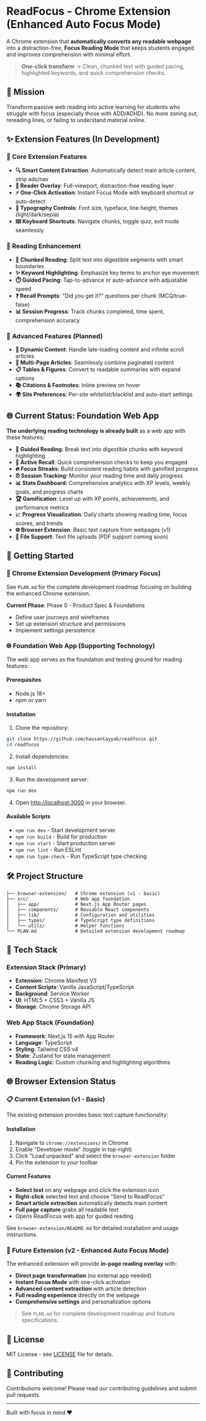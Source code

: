# ReadFocus - Chrome Extension (Enhanced Auto Focus Mode)

A Chrome extension that **automatically converts any readable webpage** into a distraction-free, **Focus Reading Mode** that keeps students engaged and improves comprehension with minimal effort.

> **One-click transform** → Clean, chunked text with guided pacing, highlighted keywords, and quick comprehension checks.

## 🎯 Mission

Transform passive web reading into active learning for students who struggle with focus (especially those with ADD/ADHD). No more zoning out, rereading lines, or failing to understand material online.

## ✨ Extension Features (In Development)

### 🎯 **Core Extension Features**

- **🔍 Smart Content Extraction**: Automatically detect main article content, strip ads/nav
- **📖 Reader Overlay**: Full-viewport, distraction-free reading layer
- **⚡ One-Click Activation**: Instant Focus Mode with keyboard shortcut or auto-detect
- **🎨 Typography Controls**: Font size, typeface, line height, themes (light/dark/sepia)
- **⌨️ Keyboard Shortcuts**: Navigate chunks, toggle quiz, exit mode seamlessly

### 🧠 **Reading Enhancement**

- **📝 Chunked Reading**: Split text into digestible segments with smart boundaries
- **✨ Keyword Highlighting**: Emphasize key terms to anchor eye movement
- **⏱️ Guided Pacing**: Tap-to-advance or auto-advance with adjustable speed
- **❓ Recall Prompts**: "Did you get it?" questions per chunk (MCQ/true-false)
- **📊 Session Progress**: Track chunks completed, time spent, comprehension accuracy

### 🔧 **Advanced Features (Planned)**

- **🔄 Dynamic Content**: Handle late-loading content and infinite scroll articles
- **📄 Multi-Page Articles**: Seamlessly combine paginated content
- **📋 Tables & Figures**: Convert to readable summaries with expand options
- **📚 Citations & Footnotes**: Inline preview on hover
- **🌍 Site Preferences**: Per-site whitelist/blacklist and auto-start settings

## 🌐 **Current Status: Foundation Web App**

**The underlying reading technology is already built** as a web app with these features:

- **📖 Guided Reading**: Break text into digestible chunks with keyword highlighting
- **🧠 Active Recall**: Quick comprehension checks to keep you engaged
- **🔥 Focus Streaks**: Build consistent reading habits with gamified progress
- **⏰ Session Tracking**: Monitor your reading time and daily progress
- **📊 Stats Dashboard**: Comprehensive analytics with XP levels, weekly goals, and progress charts
- **🏆 Gamification**: Level up with XP points, achievements, and performance metrics
- **📈 Progress Visualization**: Daily charts showing reading time, focus scores, and trends
- **🌐 Browser Extension**: Basic text capture from webpages (v1)
- **📁 File Support**: Text file uploads (PDF support coming soon)

## 🚀 Getting Started

### 🎯 **Chrome Extension Development** (Primary Focus)

See `PLAN.md` for the complete development roadmap focusing on building the enhanced Chrome extension.

**Current Phase**: Phase 0 - Product Spec & Foundations

- Define user journeys and wireframes
- Set up extension structure and permissions
- Implement settings persistence

### 🌐 **Foundation Web App** (Supporting Technology)

The web app serves as the foundation and testing ground for reading features:

#### Prerequisites

- Node.js 18+
- npm or yarn

#### Installation

1. Clone the repository:

```bash
git clone https://github.com/hassantayyab/readfocus.git
cd readfocus
```

2. Install dependencies:

```bash
npm install
```

3. Run the development server:

```bash
npm run dev
```

4. Open [http://localhost:3000](http://localhost:3000) in your browser.

#### Available Scripts

- `npm run dev` - Start development server
- `npm run build` - Build for production
- `npm run start` - Start production server
- `npm run lint` - Run ESLint
- `npm run type-check` - Run TypeScript type checking

## 🛠️ **Project Structure**

```
├── browser-extension/   # Chrome extension (v1 - basic)
├── src/                 # Web app foundation
│   ├── app/             # Next.js App Router pages
│   ├── components/      # Reusable React components
│   ├── lib/             # Configuration and utilities
│   ├── types/           # TypeScript type definitions
│   └── utils/           # Helper functions
└── PLAN.md              # Detailed extension development roadmap
```

## 🔧 **Tech Stack**

### Extension Stack (Primary)

- **Extension**: Chrome Manifest V3
- **Content Scripts**: Vanilla JavaScript/TypeScript
- **Background**: Service Worker
- **UI**: HTML5 + CSS3 + Vanilla JS
- **Storage**: Chrome Storage API

### Web App Stack (Foundation)

- **Framework**: Next.js 15 with App Router
- **Language**: TypeScript
- **Styling**: Tailwind CSS v4
- **State**: Zustand for state management
- **Reading Logic**: Custom chunking and highlighting algorithms

## 🌐 **Browser Extension Status**

### 📋 **Current Extension (v1 - Basic)**

The existing extension provides basic text capture functionality:

#### Installation

1. Navigate to `chrome://extensions/` in Chrome
2. Enable "Developer mode" (toggle in top-right)
3. Click "Load unpacked" and select the `browser-extension` folder
4. Pin the extension to your toolbar

#### Current Features

- **Select text** on any webpage and click the extension icon
- **Right-click** selected text and choose "Send to ReadFocus"
- **Smart article extraction** automatically detects main content
- **Full page capture** grabs all readable text
- Opens ReadFocus web app for guided reading

See `browser-extension/README.md` for detailed installation and usage instructions.

### 🚀 **Future Extension (v2 - Enhanced Auto Focus Mode)**

The enhanced extension will provide **in-page reading overlay** with:

- **Direct page transformation** (no external app needed)
- **Instant Focus Mode** with one-click activation
- **Advanced content extraction** with article detection
- **Full reading experience** directly on the webpage
- **Comprehensive settings** and personalization options

> See `PLAN.md` for complete development roadmap and feature specifications.

## 📄 License

MIT License - see [LICENSE](LICENSE) file for details.

## 🤝 Contributing

Contributions welcome! Please read our contributing guidelines and submit pull requests.

---

Built with focus in mind ❤️
